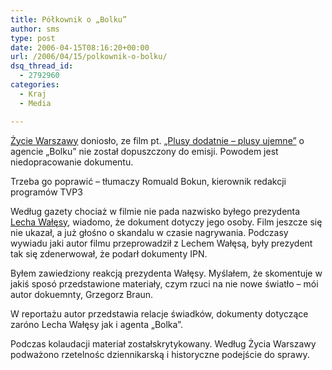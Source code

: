 ```yaml
---
title: Półkownik o „Bolku”
author: sms
type: post
date: 2006-04-15T08:16:20+00:00
url: /2006/04/15/polkownik-o-bolku/
dsq_thread_id:
  - 2792960
categories:
  - Kraj
  - Media

---
```

[Życie Warszawy][1] doniosło, ze film pt. [&#8222;Plusy dodatnie &#8211; plusy ujemne&#8221;][2] o agencie &#8222;Bolku&#8221; nie został dopuszczony do emisji. Powodem jest niedopracowanie dokumentu.<!--more-->

Trzeba go poprawić &#8211; tłumaczy Romuald Bokun, kierownik redakcji programów TVP3
  
Według gazety chociaż w filmie nie pada nazwisko byłego prezydenta [Lecha Wałęsy][3], wiadomo, że dokument dotyczy jego osoby. Film jeszcze się nie ukazał, a już głośno o skandalu w czasie nagrywania. Podczasy wywiadu jaki autor filmu przeprowadził z Lechem Wałęsą, były prezydent tak się zdenerwował, że podarł dokumenty IPN.
  
Byłem zawiedziony reakcją prezydenta Wałęsy. Myślałem, że skomentuje w jakiś sposó przedstawione materiały, czym rzuci na nie nowe światło &#8211; mói autor dokuemnty, Grzegorz Braun.
  
W reportażu autor przedstawia relacje świadków, dokumenty dotyczące zaróno Lecha Wałęsy jak i agenta &#8222;Bolka&#8221;.
  
Podczas kolaudacji materiał zostałskrytykowany. Według Życia Warszawy podważono rzetelnośc dziennikarską i historyczne podejście do sprawy.

> <div align="left" />
>

 [1]: http://www.zw.com.pl
 [2]: http://http://www.zw.com.pl/apps/a/tekst.jsp?place=zw2_ListNews1&news_cat_id=9&news_id=84863
 [3]: http://pl.wikipedia.org/wiki/Lech_Wa%C5%82%C4%99sa